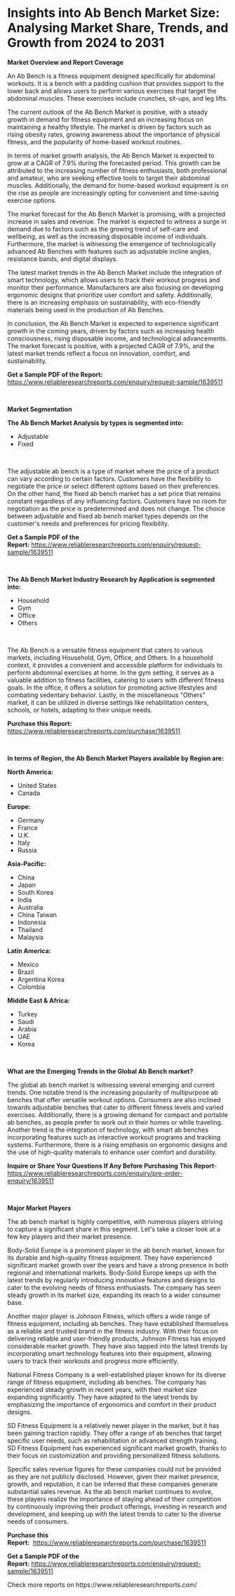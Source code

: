 <p><h1>Insights into Ab Bench Market Size: Analysing Market Share, Trends, and Growth from 2024 to 2031</h1></p><p><strong>Market Overview and Report Coverage</strong></p>
<p><p>An Ab Bench is a fitness equipment designed specifically for abdominal workouts. It is a bench with a padding cushion that provides support to the lower back and allows users to perform various exercises that target the abdominal muscles. These exercises include crunches, sit-ups, and leg lifts.</p><p>The current outlook of the Ab Bench Market is positive, with a steady growth in demand for fitness equipment and an increasing focus on maintaining a healthy lifestyle. The market is driven by factors such as rising obesity rates, growing awareness about the importance of physical fitness, and the popularity of home-based workout routines.</p><p>In terms of market growth analysis, the Ab Bench Market is expected to grow at a CAGR of 7.9% during the forecasted period. This growth can be attributed to the increasing number of fitness enthusiasts, both professional and amateur, who are seeking effective tools to target their abdominal muscles. Additionally, the demand for home-based workout equipment is on the rise as people are increasingly opting for convenient and time-saving exercise options.</p><p>The market forecast for the Ab Bench Market is promising, with a projected increase in sales and revenue. The market is expected to witness a surge in demand due to factors such as the growing trend of self-care and wellbeing, as well as the increasing disposable income of individuals. Furthermore, the market is witnessing the emergence of technologically advanced Ab Benches with features such as adjustable incline angles, resistance bands, and digital displays.</p><p>The latest market trends in the Ab Bench Market include the integration of smart technology, which allows users to track their workout progress and monitor their performance. Manufacturers are also focusing on developing ergonomic designs that prioritize user comfort and safety. Additionally, there is an increasing emphasis on sustainability, with eco-friendly materials being used in the production of Ab Benches.</p><p>In conclusion, the Ab Bench Market is expected to experience significant growth in the coming years, driven by factors such as increasing health consciousness, rising disposable income, and technological advancements. The market forecast is positive, with a projected CAGR of 7.9%, and the latest market trends reflect a focus on innovation, comfort, and sustainability.</p></p>
<p><strong>Get a Sample PDF of the Report:</strong> <a href="https://www.reliableresearchreports.com/enquiry/request-sample/1639511">https://www.reliableresearchreports.com/enquiry/request-sample/1639511</a></p>
<p>&nbsp;</p>
<p><strong>Market Segmentation</strong></p>
<p><strong>The Ab Bench Market Analysis by types is segmented into:</strong></p>
<p><ul><li>Adjustable</li><li>Fixed</li></ul></p>
<p>&nbsp;</p>
<p><p>The adjustable ab bench is a type of market where the price of a product can vary according to certain factors. Customers have the flexibility to negotiate the price or select different options based on their preferences. On the other hand, the fixed ab bench market has a set price that remains constant regardless of any influencing factors. Customers have no room for negotiation as the price is predetermined and does not change. The choice between adjustable and fixed ab bench market types depends on the customer's needs and preferences for pricing flexibility.</p></p>
<p><strong>Get a Sample PDF of the Report:</strong>&nbsp;<a href="https://www.reliableresearchreports.com/enquiry/request-sample/1639511">https://www.reliableresearchreports.com/enquiry/request-sample/1639511</a></p>
<p>&nbsp;</p>
<p><strong>The Ab Bench Market Industry Research by Application is segmented into:</strong></p>
<p><ul><li>Household</li><li>Gym</li><li>Office</li><li>Others</li></ul></p>
<p>&nbsp;</p>
<p><p>The Ab Bench is a versatile fitness equipment that caters to various markets, including Household, Gym, Office, and Others. In a household context, it provides a convenient and accessible platform for individuals to perform abdominal exercises at home. In the gym setting, it serves as a valuable addition to fitness facilities, catering to users with different fitness goals. In the office, it offers a solution for promoting active lifestyles and combating sedentary behavior. Lastly, in the miscellaneous "Others" market, it can be utilized in diverse settings like rehabilitation centers, schools, or hotels, adapting to their unique needs.</p></p>
<p><strong>Purchase this Report:</strong>&nbsp; <a href="https://www.reliableresearchreports.com/purchase/1639511">https://www.reliableresearchreports.com/purchase/1639511</a></p>
<p>&nbsp;</p>
<p><strong>In terms of Region, the Ab Bench Market Players available by Region are:</strong></p>
<p>
    <p> <strong> North America: </strong>
        <ul>
            <li>United States</li>
            <li>Canada</li>
        </ul>
        </p> 
    <p> <strong> Europe: </strong>
        <ul>
            <li>Germany</li>
            <li>France</li>
            <li>U.K.</li>
            <li>Italy</li>
            <li>Russia</li>
        </ul>
        </p> 
    <p> <strong> Asia-Pacific: </strong>
        <ul>
            <li>China</li>
            <li>Japan</li>
            <li>South Korea</li>
            <li>India</li>
            <li>Australia</li>
            <li>China Taiwan</li>
            <li>Indonesia</li>
            <li>Thailand</li>
            <li>Malaysia</li>
        </ul>
        </p> 
    <p> <strong> Latin America: </strong>
        <ul>
            <li>Mexico</li>
            <li>Brazil</li>
            <li>Argentina Korea</li>
            <li>Colombia</li>
        </ul>
        </p> 
    <p> <strong> Middle East & Africa: </strong>
        <ul>
            <li>Turkey</li>
            <li>Saudi</li>
            <li>Arabia</li>
            <li>UAE</li>
            <li>Korea</li>
        </ul>
    </p>
    </p>
<p>&nbsp;</p>
<p><strong>What are the Emerging Trends in the Global Ab Bench market?</strong></p>
<p><p>The global ab bench market is witnessing several emerging and current trends. One notable trend is the increasing popularity of multipurpose ab benches that offer versatile workout options. Consumers are also inclined towards adjustable benches that cater to different fitness levels and varied exercises. Additionally, there is a growing demand for compact and portable ab benches, as people prefer to work out in their homes or while traveling. Another trend is the integration of technology, with smart ab benches incorporating features such as interactive workout programs and tracking systems. Furthermore, there is a rising emphasis on ergonomic designs and the use of high-quality materials to enhance user comfort and durability.</p></p>
<p><strong>Inquire or Share Your Questions If Any Before Purchasing This Report</strong>- <a href="https://www.reliableresearchreports.com/enquiry/pre-order-enquiry/1639511">https://www.reliableresearchreports.com/enquiry/pre-order-enquiry/1639511</a></p>
<p>&nbsp;</p>
<p><strong>Major Market Players</strong></p>
<p><p>The ab bench market is highly competitive, with numerous players striving to capture a significant share in this segment. Let's take a closer look at a few key players and their market presence.</p><p>Body-Solid Europe is a prominent player in the ab bench market, known for its durable and high-quality fitness equipment. They have experienced significant market growth over the years and have a strong presence in both regional and international markets. Body-Solid Europe keeps up with the latest trends by regularly introducing innovative features and designs to cater to the evolving needs of fitness enthusiasts. The company has seen steady growth in its market size, expanding its reach to a wider consumer base.</p><p>Another major player is Johnson Fitness, which offers a wide range of fitness equipment, including ab benches. They have established themselves as a reliable and trusted brand in the fitness industry. With their focus on delivering reliable and user-friendly products, Johnson Fitness has enjoyed considerable market growth. They have also tapped into the latest trends by incorporating smart technology features into their equipment, allowing users to track their workouts and progress more efficiently.</p><p>National Fitness Company is a well-established player known for its diverse range of fitness equipment, including ab benches. The company has experienced steady growth in recent years, with their market size expanding significantly. They have adapted to the latest trends by emphasizing the importance of ergonomics and comfort in their product designs.</p><p>SD Fitness Equipment is a relatively newer player in the market, but it has been gaining traction rapidly. They offer a range of ab benches that target specific user needs, such as rehabilitation or advanced strength training. SD Fitness Equipment has experienced significant market growth, thanks to their focus on customization and providing personalized fitness solutions.</p><p>Specific sales revenue figures for these companies could not be provided as they are not publicly disclosed. However, given their market presence, growth, and reputation, it can be inferred that these companies generate substantial sales revenue. As the ab bench market continues to evolve, these players realize the importance of staying ahead of their competition by continuously improving their product offerings, investing in research and development, and keeping up with the latest trends to cater to the diverse needs of consumers.</p></p>
<p><strong>Purchase this Report:</strong>&nbsp;&nbsp;<a href="https://www.reliableresearchreports.com/purchase/1639511">https://www.reliableresearchreports.com/purchase/1639511</a></p>
<p></p>
<p><strong>Get a Sample PDF of the Report:</strong>&nbsp;<a href="https://www.reliableresearchreports.com/enquiry/request-sample/1639511">https://www.reliableresearchreports.com/enquiry/request-sample/1639511</a></p>
<p>Check more reports on https://www.reliableresearchreports.com/</p>